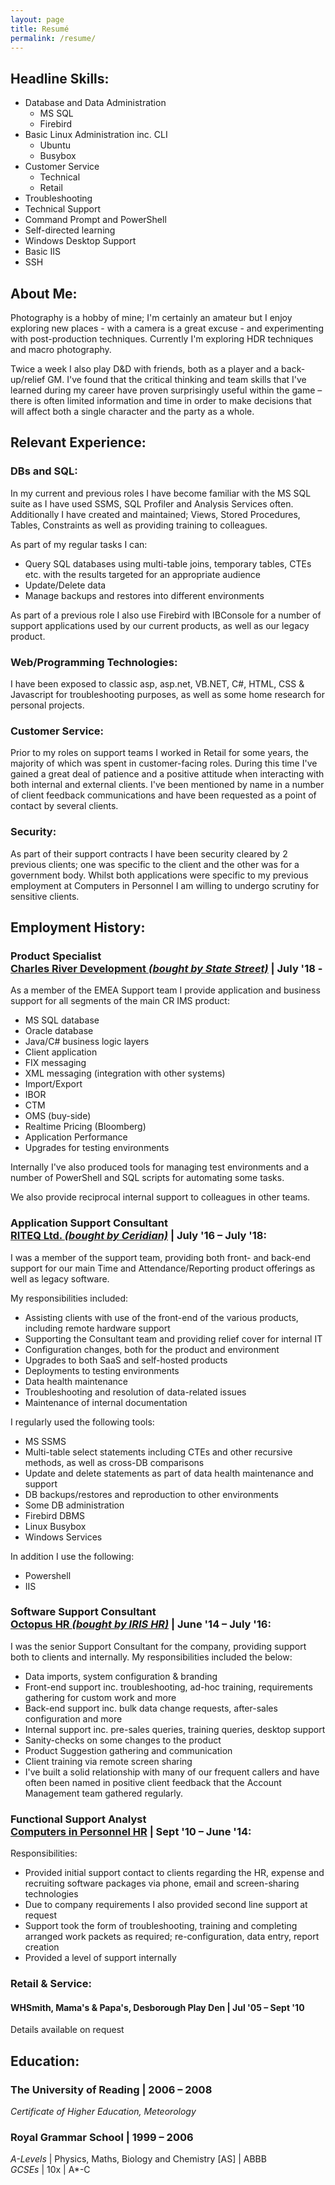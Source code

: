 ```yaml
---
layout: page
title: Resumé
permalink: /resume/
---
```

## Headline Skills:

* Database and Data Administration
	* MS SQL
	* Firebird
* Basic Linux Administration inc. CLI
	* Ubuntu
	* Busybox
* Customer Service
	* Technical
	* Retail
* Troubleshooting
* Technical Support
* Command Prompt and PowerShell
* Self-directed learning
* Windows Desktop Support
* Basic IIS
* SSH

## About Me:

Photography is a hobby of mine; I'm certainly an amateur but I enjoy exploring new places - with a camera is a great excuse - and experimenting with post-production techniques. Currently I'm exploring HDR techniques and macro photography.

Twice a week I also play D&D with friends, both as a player and a back-up/relief GM. I've found that the critical thinking and team skills that I've learned during my career have proven surprisingly useful within the game – there is often limited information and time in order to make decisions that will affect both a single character and the party as a whole.

## Relevant Experience:

### DBs and SQL:

In my current and previous roles I have become familiar with the MS SQL suite as I have used SSMS, SQL Profiler and Analysis Services often. Additionally I have created and maintained; Views, Stored Procedures, Tables, Constraints as well as providing training to colleagues.

As part of my regular tasks I can:

* Query SQL databases using multi-table joins, temporary tables, CTEs etc. with the results targeted for an appropriate audience
* Update/Delete data
* Manage backups and restores into different environments

As part of a previous role I also use Firebird with IBConsole for a number of support applications used by our current products, as well as our legacy product.

### Web/Programming Technologies:

I have been exposed to classic asp, asp.net, VB.NET, C#, HTML, CSS & Javascript for troubleshooting purposes, as well as some home research for personal projects.

### Customer Service:

Prior to my roles on support teams I worked in Retail for some years, the majority of which was spent in customer-facing roles. During this time I've gained a great deal of patience and a positive attitude when interacting with both internal and external clients. I've been mentioned by name in a number of client feedback communications and have been requested as a point of contact by several clients.

### Security:

As part of their support contracts I have been security cleared by 2 previous clients; one was specific to the client and the other was for a government body. Whilst both applications were specific to my previous employment at Computers in Personnel I am willing to undergo scrutiny for sensitive clients.

## Employment History:

### Product Specialist<br>[Charles River Development _(bought by State Street)_](https://crd.com) | July '18 -

As a member of the EMEA Support team I provide application and business support for all segments of the main CR IMS product:

* MS SQL database
* Oracle database
* Java/C# business logic layers
* Client application
* FIX messaging
* XML messaging (integration with other systems)
* Import/Export
* IBOR
* CTM
* OMS (buy-side)
* Realtime Pricing (Bloomberg)
* Application Performance
* Upgrades for testing environments

Internally I've also produced tools for managing test environments and a number of PowerShell and SQL scripts for automating some tasks.

We also provide reciprocal internal support to colleagues in other teams.

### Application Support Consultant<br>[RITEQ Ltd. _(bought by Ceridian)_](https://www.ceridian.com/uk/riteq) | July '16 – July '18:  

I was a member of the support team, providing both front- and back-end support for our main Time and Attendance/Reporting product offerings as well as legacy software.

My responsibilities included:

* Assisting clients with use of the front-end of the various products, including remote hardware support
* Supporting the Consultant team and providing relief cover for internal IT
* Configuration changes, both for the product and environment
* Upgrades to both SaaS and self-hosted products
* Deployments to testing environments
* Data health maintenance
* Troubleshooting and resolution of data-related issues
* Maintenance of internal documentation

I regularly used the following tools:

* MS SSMS
* Multi-table select statements including CTEs and other recursive methods, as well as cross-DB comparisons
* Update and delete statements as part of data health maintenance and support
* DB backups/restores and reproduction to other environments
* Some DB administration
* Firebird DBMS
* Linux Busybox
* Windows Services

In addition I use the following:

* Powershell
* IIS

### Software Support Consultant<br>[Octopus HR  _(bought by IRIS HR)_](https://irishr.co.uk) | June '14 – July '16:  

I was the senior Support Consultant for the company, providing support both to clients and internally. My responsibilities included the below:

* Data imports, system configuration & branding
* Front-end support inc. troubleshooting, ad-hoc training, requirements gathering for custom work and more
* Back-end support inc. bulk data change requests, after-sales configuration and more
* Internal support inc. pre-sales queries, training queries, desktop support
* Sanity-checks on some changes to the product
* Product Suggestion gathering and communication
* Client training via remote screen sharing
* I've built a solid relationship with many of our frequent callers and have often been named in positive client feedback that the Account Management team gathered regularly.
 
### Functional Support Analyst<br>[Computers in Personnel HR](https://www.ciphr.com) | Sept '10 – June '14:

Responsibilities:

* Provided initial support contact to clients regarding the HR, expense and recruiting software packages via phone, email and screen-sharing technologies
* Due to company requirements I also provided second line support at request
* Support took the form of troubleshooting, training and completing arranged work packets as required; re-configuration, data entry, report creation
* Provided a level of support internally

### Retail & Service:
#### WHSmith, Mama's & Papa's, Desborough Play Den | Jul '05 – Sept '10

Details available on request

## Education:

### The University of Reading | 2006 – 2008

_Certificate of Higher Education, Meteorology_

### Royal Grammar School | 1999 – 2006

_A-Levels_ | Physics, Maths, Biology and Chemistry [AS] | ABBB  
_GCSEs_ | 10x | A*-C